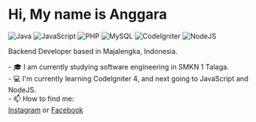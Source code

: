 # Hi, My name is Anggara

![Java](https://img.shields.io/badge/Java-Intermediate-blue)
![JavaScript](https://img.shields.io/badge/JavaScript-Beginner-yellow)
![PHP](https://img.shields.io/badge/PHP-Expert-lightblue)
![MySQL](https://img.shields.io/badge/MySQL-Expert-cyan)
![CodeIgniter](https://img.shields.io/badge/CodeIgniter-Intermediate-red)
![NodeJS](https://img.shields.io/badge/NodeJS-Beginner-green)

<p>Backend Developer based in Majalengka, Indonesia.</p>
- 🎓 I am currently studying software engineering in SMKN 1 Talaga. <br>
- 💻 I'm currently learning CodeIgniter 4, and next going to JavaScript and NodeJS.<br>
- 📫 How to find me: <br>
<a href="https://www.instagram.com/king_4r17/">Instagram</a> or 
<a href="https://www.facebook.com/shalangga.id/">Facebook</a>

<!---
sandi-fauzan/sandi-fauzan is a ✨ special ✨ repository because its `README.md` (this file) appears on your GitHub profile.
You can click the Preview link to take a look at your changes.
--->

